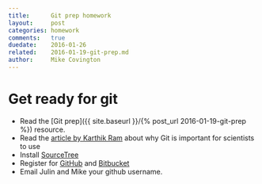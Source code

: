 ```yaml
---
title:      Git prep homework
layout:     post
categories: homework
comments:   true
duedate:    2016-01-26
related:    2016-01-19-git-prep.md
author:     Mike Covington
---
```


# Get ready for git

- Read the [Git prep]({{ site.baseurl }}/{% post_url 2016-01-19-git-prep %}) resource.
- Read the [article by Karthik Ram](http://scfbm.biomedcentral.com/articles/10.1186/1751-0473-8-7) about why Git is important for scientists to use
- Install [SourceTree](http://sourcetreeapp.com/)
- Register for [GitHub](https://github.com/) and [Bitbucket](https://bitbucket.org/)
- Email Julin and Mike your github username.
